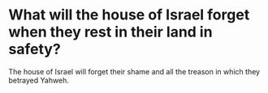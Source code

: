 # What will the house of Israel forget when they rest in their land in safety?

The house of Israel will forget their shame and all the treason in which they betrayed Yahweh.
